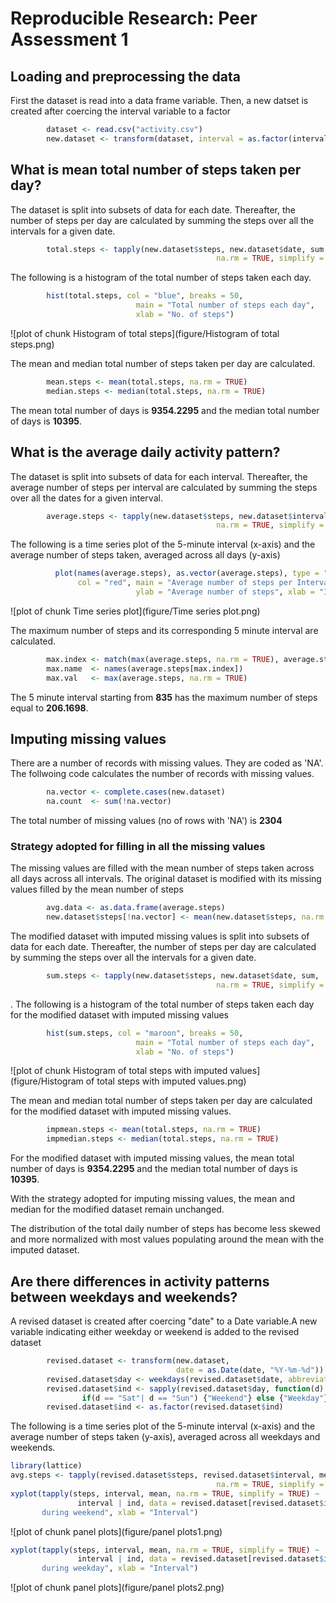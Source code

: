 # Reproducible Research: Peer Assessment 1


## Loading and preprocessing the data

First the dataset is read into a data frame variable. Then, a new datset is 
created after coercing the interval variable to a factor

```r
        dataset <- read.csv("activity.csv")
        new.dataset <- transform(dataset, interval = as.factor(interval))
```

## What is mean total number of steps taken per day?

The dataset is split into subsets of data for each date. Thereafter, the number 
of steps per day are calculated by summing the steps over all the intervals for
a given date.


```r
        total.steps <- tapply(new.dataset$steps, new.dataset$date, sum, 
                                              na.rm = TRUE, simplify = TRUE)
```

The following is a histogram of the total number of steps taken each day.

```r
        hist(total.steps, col = "blue", breaks = 50, 
                            main = "Total number of steps each day", 
                            xlab = "No. of steps")
```

![plot of chunk Histogram of total steps](figure/Histogram of total steps.png) 

The mean and median total number of steps taken per day are calculated.

```r
        mean.steps <- mean(total.steps, na.rm = TRUE)
        median.steps <- median(total.steps, na.rm = TRUE)
```

The mean total number of days is **9354.2295** and the median total 
number of days is **10395**.


## What is the average daily activity pattern?

The dataset is split into subsets of data for each interval. Thereafter, the 
average number of steps per interval are calculated by summing the steps over 
all the dates for a given interval.


```r
        average.steps <- tapply(new.dataset$steps, new.dataset$interval, mean, 
                                              na.rm = TRUE, simplify = TRUE)
```

The following is a time series plot of the 5-minute interval (x-axis) and the 
average number of steps taken, averaged across all days (y-axis)

```r
          plot(names(average.steps), as.vector(average.steps), type = "l", 
               col = "red", main = "Average number of steps per Interval", 
                            ylab = "Average number of steps", xlab = "Interval")  
```

![plot of chunk Time series plot](figure/Time series plot.png) 

The maximum number of steps and its corresponding 5 minute interval are 
calculated.

```r
        max.index <- match(max(average.steps, na.rm = TRUE), average.steps) 
        max.name  <- names(average.steps[max.index])
        max.val   <- max(average.steps, na.rm = TRUE)
```

The 5 minute interval starting from **835** has the maximum number of 
steps equal to **206.1698**.


## Imputing missing values

There are a number of records with missing values. They are coded as 'NA'.
The follwoing code calculates the number of records with missing values.


```r
        na.vector <- complete.cases(new.dataset)
        na.count  <- sum(!na.vector)
```

The total number of missing values (no of rows with 'NA') is **2304**

### Strategy adopted for filling in all the missing values

The missing values are filled with the mean number of steps taken across 
all days across all intervals. The original dataset is modified with its missing
values filled by the mean number of steps


```r
        avg.data <- as.data.frame(average.steps)
        new.dataset$steps[!na.vector] <- mean(new.dataset$steps, na.rm = TRUE)
```

The modified dataset with imputed missing values is split into subsets of data 
for each date. Thereafter, the number of steps per day are calculated by summing
the steps over all the intervals for a given date.


```r
        sum.steps <- tapply(new.dataset$steps, new.dataset$date, sum, 
                                              na.rm = TRUE, simplify = TRUE)
```
.
The following is a histogram of the total number of steps taken each day for
the modified dataset with imputed missing values

```r
        hist(sum.steps, col = "maroon", breaks = 50, 
                            main = "Total number of steps each day", 
                            xlab = "No. of steps")
```

![plot of chunk Histogram of total steps with imputed values](figure/Histogram of total steps with imputed values.png) 

The mean and median total number of steps taken per day are calculated for the
modified dataset with imputed missing values.

```r
        impmean.steps <- mean(total.steps, na.rm = TRUE)
        impmedian.steps <- median(total.steps, na.rm = TRUE)
```

For the modified dataset with imputed missing values, the mean total number of 
days is **9354.2295** and the median total 
number of days is **10395**.

With the strategy adopted for imputing missing values, the mean and median for
the modified dataset remain unchanged.

The distribution of the total daily number of steps has become less skewed 
and more normalized with most values populating around the mean with the 
imputed dataset.


## Are there differences in activity patterns between weekdays and weekends?

A revised dataset is created after coercing "date" to a Date variable.A new 
variable indicating either weekday or weekend is added to the revised dataset


```r
        revised.dataset <- transform(new.dataset, 
                                     date = as.Date(date, "%Y-%m-%d"))
        revised.dataset$day <- weekdays(revised.dataset$date, abbreviate = TRUE)
        revised.dataset$ind <- sapply(revised.dataset$day, function(d) {
                if(d == "Sat"| d == "Sun") {"Weekend"} else {"Weekday"}})
        revised.dataset$ind <- as.factor(revised.dataset$ind)
```

The following is a time series plot of the 5-minute interval (x-axis) and the 
average number of steps taken (y-axis), averaged across all weekdays and
weekends.


```r
library(lattice)
avg.steps <- tapply(revised.dataset$steps, revised.dataset$interval, mean, 
                                              na.rm = TRUE, simplify = TRUE)
xyplot(tapply(steps, interval, mean, na.rm = TRUE, simplify = TRUE) ~  
               interval | ind, data = revised.dataset[revised.dataset$ind == "Weekend", ], layout = c(1, 1), type = "l", ylab = "Average number of steps 
       during weekend", xlab = "Interval")
```

![plot of chunk panel plots](figure/panel plots1.png) 

```r
xyplot(tapply(steps, interval, mean, na.rm = TRUE, simplify = TRUE) ~  
               interval | ind, data = revised.dataset[revised.dataset$ind == "Weekday", ], layout = c(1, 1), type = "l", ylab = "Average number of steps 
       during weekday", xlab = "Interval")
```

![plot of chunk panel plots](figure/panel plots2.png) 
